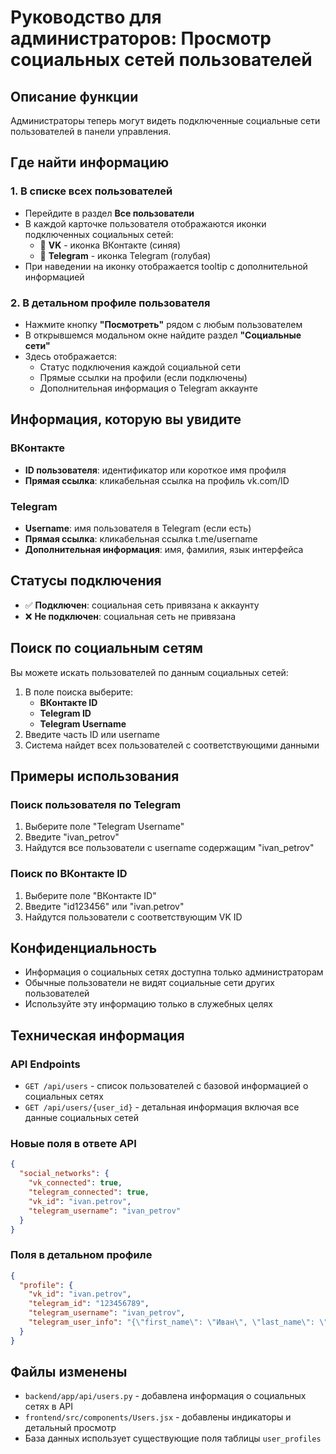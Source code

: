 # Руководство для администраторов: Просмотр социальных сетей пользователей

## Описание функции
Администраторы теперь могут видеть подключенные социальные сети пользователей в панели управления.

## Где найти информацию

### 1. В списке всех пользователей
- Перейдите в раздел **Все пользователи**
- В каждой карточке пользователя отображаются иконки подключенных социальных сетей:
  - 🔵 **VK** - иконка ВКонтакте (синяя)
  - 📱 **Telegram** - иконка Telegram (голубая)
- При наведении на иконку отображается tooltip с дополнительной информацией

### 2. В детальном профиле пользователя
- Нажмите кнопку **"Посмотреть"** рядом с любым пользователем
- В открывшемся модальном окне найдите раздел **"Социальные сети"**
- Здесь отображается:
  - Статус подключения каждой социальной сети
  - Прямые ссылки на профили (если подключены)
  - Дополнительная информация о Telegram аккаунте

## Информация, которую вы увидите

### ВКонтакте
- **ID пользователя**: идентификатор или короткое имя профиля
- **Прямая ссылка**: кликабельная ссылка на профиль vk.com/ID

### Telegram
- **Username**: имя пользователя в Telegram (если есть)
- **Прямая ссылка**: кликабельная ссылка t.me/username
- **Дополнительная информация**: имя, фамилия, язык интерфейса

## Статусы подключения
- ✅ **Подключен**: социальная сеть привязана к аккаунту
- ❌ **Не подключен**: социальная сеть не привязана

## Поиск по социальным сетям
Вы можете искать пользователей по данным социальных сетей:
1. В поле поиска выберите:
   - **ВКонтакте ID**
   - **Telegram ID** 
   - **Telegram Username**
2. Введите часть ID или username
3. Система найдет всех пользователей с соответствующими данными

## Примеры использования

### Поиск пользователя по Telegram
1. Выберите поле "Telegram Username"
2. Введите "ivan_petrov"
3. Найдутся все пользователи с username содержащим "ivan_petrov"

### Поиск по ВКонтакте ID
1. Выберите поле "ВКонтакте ID"  
2. Введите "id123456" или "ivan.petrov"
3. Найдутся пользователи с соответствующим VK ID

## Конфиденциальность
- Информация о социальных сетях доступна только администраторам
- Обычные пользователи не видят социальные сети других пользователей
- Используйте эту информацию только в служебных целях

## Техническая информация

### API Endpoints
- `GET /api/users` - список пользователей с базовой информацией о социальных сетях
- `GET /api/users/{user_id}` - детальная информация включая все данные социальных сетей

### Новые поля в ответе API
```json
{
  "social_networks": {
    "vk_connected": true,
    "telegram_connected": true,
    "vk_id": "ivan.petrov",
    "telegram_username": "ivan_petrov"
  }
}
```

### Поля в детальном профиле
```json
{
  "profile": {
    "vk_id": "ivan.petrov",
    "telegram_id": "123456789",
    "telegram_username": "ivan_petrov", 
    "telegram_user_info": "{\"first_name\": \"Иван\", \"last_name\": \"Петров\"}"
  }
}
```

## Файлы изменены
- `backend/app/api/users.py` - добавлена информация о социальных сетях в API
- `frontend/src/components/Users.jsx` - добавлены индикаторы и детальный просмотр
- База данных использует существующие поля таблицы `user_profiles` 